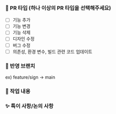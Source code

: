 ### 💬 PR 타입 (하나 이상의 PR 타입을 선택해주세요)
* [ ] 기능 추가
* [ ] 기능 변경
* [ ] 기능 삭제
* [ ] 디자인 수정
* [ ] 버그 수정
* [ ] 의존성, 환경 변수, 빌드 관련 코드 업데이트

### 🌵 반영 브랜치
ex) feature/sign -> main

### 🔎 작업 내용

### ✨ 특이 사항/논의 사항
